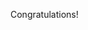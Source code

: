 <script>
  alert('Congratulations');
  alert('Sarah');
  alert('on');
  alert('your');
  alert('new');
  alert('website!');
</script>

Congratulations!
